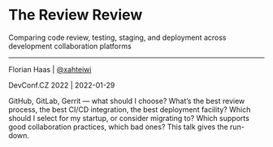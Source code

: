 # The Review Review

Comparing code review, testing, staging, and deployment across
development collaboration platforms

* * *

Florian Haas | [@xahteiwi](https://twitter.com/xahteiwi)

DevConf.CZ 2022 | 2022-01-29

<!-- Note -->
GitHub, GitLab, Gerrit — what should I choose? What’s the best review
process, the best CI/CD integration, the best deployment facility?
Which should I select for my startup, or consider migrating to? Which
supports good collaboration practices, which bad ones? This talk gives
the run-down.
